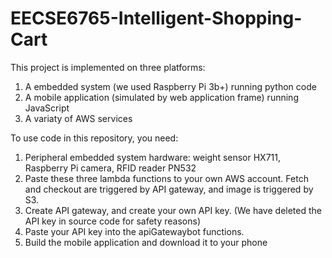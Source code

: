 # EECSE6765-Intelligent-Shopping-Cart
This project is implemented on three platforms:
1. A embedded system (we used Raspberry Pi 3b+) running python code
2. A mobile application (simulated by web application frame) running JavaScript
3. A variaty of AWS services

To use code in this repository, you need:
1. Peripheral embedded system hardware: weight sensor HX711, Raspberry Pi camera, RFID reader PN532
2. Paste these three lambda functions to your own AWS account. Fetch and checkout are triggered by API gateway, and image is triggered by S3.
3. Create API gateway, and create your own API key. (We have deleted the API key in source code for safety reasons)
4. Paste your API key into the apiGatewaybot functions.
5. Build the mobile application and download it to your phone
